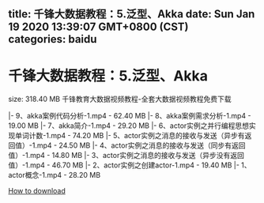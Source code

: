 
title: 千锋大数据教程：5.泛型、Akka
date: Sun Jan 19 2020 13:39:07 GMT+0800 (CST)    
categories: baidu
---

# 千锋大数据教程：5.泛型、Akka
size: 318.40 MB
 千锋教育大数据视频教程-全套大数据视频教程免费下载
 
|- 9、akka案例代码分析-1.mp4 - 62.40 MB
|- 8、akka案例需求分析-1.mp4 - 19.00 MB
|- 7、akka简介-1.mp4 - 29.20 MB
|- 6、actor实例之并行编程思想实现单词计数-1.mp4 - 74.20 MB
|- 5、actor实例之消息的接收与发送（异步有返回值）-1.mp4 - 24.50 MB
|- 4、actor实例之消息的接收与发送（同步有返回值）-1.mp4 - 14.80 MB
|- 3、actor实例之消息的接收与发送（异步没有返回值）-1.mp4 - 46.70 MB
|- 2、actor实例之创建actor-1.mp4 - 19.40 MB
|- 1、actor概念-1.mp4 - 28.20 MB

[How to download](https://bpcam.bemobtrk.com/go/2ceec3aa-1ca2-46d6-b9ff-aaa5c184517c?jno=4701)